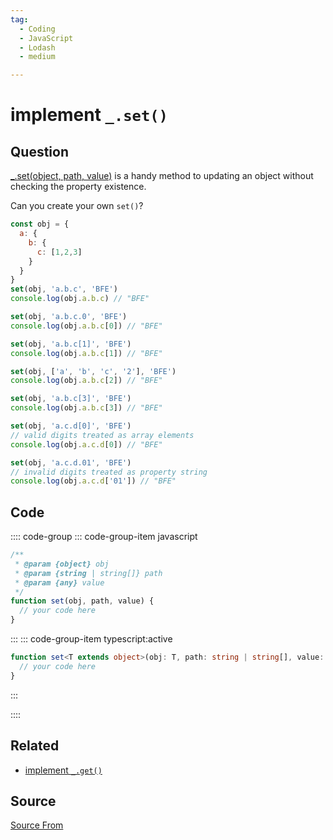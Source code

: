 ```yaml
---
tag:
  - Coding
  - JavaScript
  - Lodash
  - medium

---
```

  
# implement `_.set()`

## Question
[\_.set(object, path, value)](https://lodash.com/docs/4.17.15#set) is a handy method to updating an object without checking the property existence.

Can you create your own `set()`?

```js
const obj = {
  a: {
    b: {
      c: [1,2,3]
    }
  }
}
set(obj, 'a.b.c', 'BFE')
console.log(obj.a.b.c) // "BFE"

set(obj, 'a.b.c.0', 'BFE')
console.log(obj.a.b.c[0]) // "BFE"

set(obj, 'a.b.c[1]', 'BFE')
console.log(obj.a.b.c[1]) // "BFE"

set(obj, ['a', 'b', 'c', '2'], 'BFE')
console.log(obj.a.b.c[2]) // "BFE"

set(obj, 'a.b.c[3]', 'BFE')
console.log(obj.a.b.c[3]) // "BFE"

set(obj, 'a.c.d[0]', 'BFE')
// valid digits treated as array elements
console.log(obj.a.c.d[0]) // "BFE"

set(obj, 'a.c.d.01', 'BFE')
// invalid digits treated as property string
console.log(obj.a.c.d['01']) // "BFE"
```

## Code
:::: code-group
::: code-group-item javascript
```javascript
/**
 * @param {object} obj
 * @param {string | string[]} path
 * @param {any} value
 */
function set(obj, path, value) {
  // your code here
}
```
:::
    ::: code-group-item typescript:active
```typescript
function set<T extends object>(obj: T, path: string | string[], value: any) {
  // your code here
}
```
:::
    
::::


## Related

+ [implement `_.get()`](./implement-lodash-get)
##  Source
[Source From](https://bigfrontend.dev/problem/lodash-set)

  